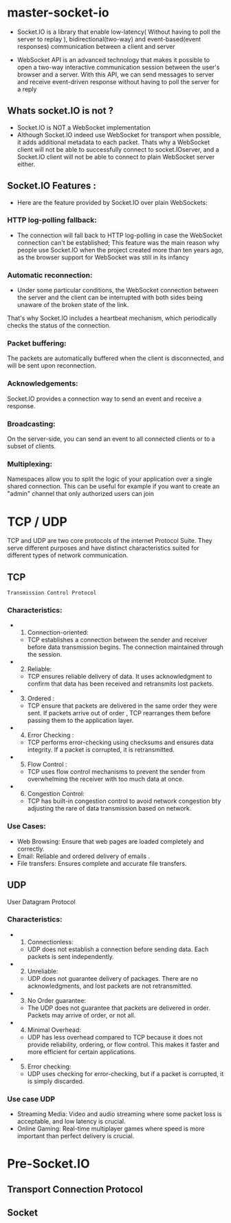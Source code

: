 # master-socket-io
- Socket.IO is a library that enable low-latency( Without having to poll the server to replay ), bidirectional(two-way) and event-based(event responses) communication between a client and server

- WebSocket API is an advanced technology that makes it possible to open a two-way interactive communication session between the user's browser and a server. With this API, we can send messages to server and receive event-driven response without having to poll the server for a reply

## Whats socket.IO is not ?
- Socket.IO is NOT a WebSocket implementation
- Although Socket.IO indeed use WebSocket for transport when possible, it adds additional metadata to each packet. Thats why a WebSocket client will not be able to successfully connect to socket.IOserver, and a Socket.IO client will not be able to connect to plain WebSocket server either.

## Socket.IO Features :
- Here are the feature provided by Socket.IO over plain WebSockets:
### HTTP log-polling fallback:
- The connection will fall back to HTTP log-polling in case the WebSocket connection can't be established; This feature was the main reason why people use Socket.IO when the project created more than ten years ago, as the browser support for WebSocket was still in its infancy

### Automatic reconnection:
- Under some particular conditions, the WebSocket connection between the server and the client can be interrupted with both sides being unaware of the broken state of the link.

That's why Socket.IO includes a heartbeat mechanism, which periodically checks the status of the connection.

### Packet buffering:
The packets are automatically buffered when the client is disconnected, and will be sent upon reconnection.

### Acknowledgements:
Socket.IO provides a connection way to send an event and receive a response.

### Broadcasting:
On the server-side, you can send an event to all connected clients or to a subset of clients.

### Multiplexing:
Namespaces allow you to split the logic of your application over a single shared connection. This can be useful for example if you want to create an "admin" channel that only authorized users can join

# TCP / UDP
TCP and UDP are two core protocols of the internet Protocol Suite. They serve different purposes and have distinct characteristics suited for different types of network communication.

## TCP
    Transmission Control Protocol
### Characteristics:
- 1) Connection-oriented:
    - TCP establishes a connection between the sender and receiver before data transmission begins. The connection maintained through the session.

- 2) Reliable:
    - TCP ensures reliable delivery of data. It uses acknowledgment to confirm that data has been received and retransmits lost packets.

- 3) Ordered :
    - TCP ensure that packets are delivered in the same order they were sent. If packets arrive out of order , TCP rearranges them before passing them to the application layer.

- 4) Error Checking :
    - TCP performs error-checking using checksums and ensures data integrity. If a packet is corrupted, it is retransmitted.
- 5) Flow Control :
    - TCP uses flow control mechanisms to prevent the sender from overwhelming the receiver with too much data at once.

- 6) Congestion Control:
    - TCP has built-in congestion control to avoid network congestion bty adjusting the rare of data transmission based on network.

### Use Cases:
- Web Browsing: Ensure that web pages are loaded completely and correctly.
- Email: Reliable and ordered delivery  of emails .
- File transfers: Ensures complete and accurate file transfers.

## UDP
User Datagram Protocol
### Characteristics:
- 1) Connectionless:
    - UDP does not establish a connection before sending data. Each packets is sent independently.
- 2) Unreliable:
    - UDP does not guarantee delivery of packages. There are no acknowledgments, and lost packets are not retransmitted.
- 3) No Order guarantee:
    - The UDP does not guarantee that packets are delivered in order. Packets may arrive of order, or not all.
- 4) Minimal Overhead:
    - UDP has less overhead compared to TCP because it does not provide reliability, ordering, or flow control. This makes it faster and more efficient for certain applications.
- 5) Error checking:
    - UDP uses checking for error-checking, but if a packet is corrupted, it is simply discarded.

### Use case UDP
- Streaming Media: Video and audio streaming where some packet loss is acceptable, and low latency is crucial.
- Online Gaming: Real-time multiplayer games where speed is more important than perfect delivery is crucial.

##
# Pre-Socket.IO

## Transport Connection Protocol
## Socket